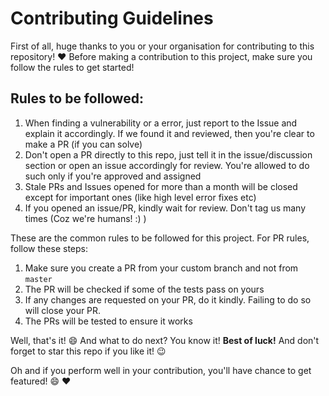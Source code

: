 # Contributing Guidelines

First of all, huge thanks to you or your organisation for contributing to this repository! :heart: Before making a contribution to this project, make sure you follow the rules to get started!

## Rules to be followed:
1. When finding a vulnerability or a error, just report to the Issue and explain it accordingly. If we found it and reviewed, then you're clear to make a PR (if you can solve)
2. Don't open a PR directly to this repo, just tell it in the issue/discussion section or open an issue accordingly for review. You're allowed to do such only if you're approved and assigned
3. Stale PRs and Issues opened for more than a month will be closed except for important ones (like high level error fixes etc)
4. If you opened an issue/PR, kindly wait for review. Don't tag us many times (Coz we're humans! :) )

These are the common rules to be followed for this project. For PR rules, follow these steps:
1. Make sure you create a PR from your custom branch and not from `master`
2. The PR will be checked if some of the tests pass on yours
3. If any changes are requested on your PR, do it kindly. Failing to do so will close your PR.
4. The PRs will be tested to ensure it works

Well, that's it! :smile: And what to do next? You know it! **Best of luck!** And don't forget to star this repo if you like it! :wink:

Oh and if you perform well in your contribution, you'll have chance to get featured! :smile: :heart:
